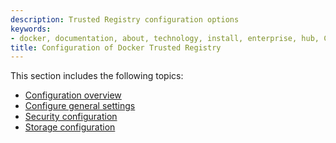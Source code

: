 ```yaml
---
description: Trusted Registry configuration options
keywords:
- docker, documentation, about, technology, install, enterprise, hub, CS engine, Docker Trusted Registry, configure, storage, backend, drivers
title: Configuration of Docker Trusted Registry
---
```


This section includes the following topics:

* [Configuration overview](configuration.md)
* [Configure general settings](config-general.md)
* [Security configuration](config-security.md)
* [Storage configuration](config-storage.md)

